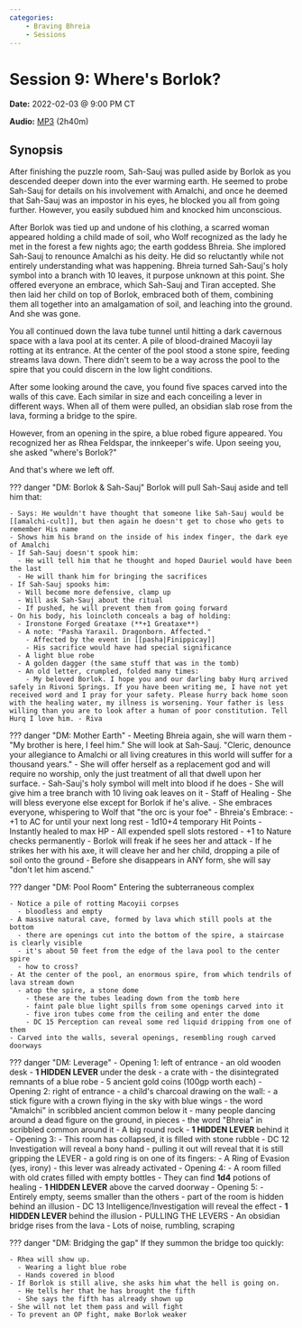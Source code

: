 ```yaml
---
categories:
    - Braving Bhreia
    - Sessions
---
```

# Session 9: Where's Borlok?

**Date:** 2022-02-03 @ 9:00 PM CT

**Audio:** [MP3](https://drive.google.com/file/d/18chMR_IEwWNSyKaIj0LH9p2qGzGFuWlM/view?usp=sharing) (2h40m)

## Synopsis

After finishing the puzzle room, Sah-Sauj was pulled aside by Borlok as you descended deeper down into the ever warming earth. He seemed to probe Sah-Sauj for details on his involvement with Amalchi, and once he deemed that Sah-Sauj was an impostor in his eyes, he blocked you all from going further. However, you easily subdued him and knocked him unconscious.

After Borlok was tied up and undone of his clothing, a scarred woman appeared holding a child made of soil, who Wolf recognized as the lady he met in the forest a few nights ago; the earth goddess Bhreia. She implored Sah-Sauj to renounce Amalchi as his deity. He did so reluctantly while not entirely understanding what was happening. Bhreia turned Sah-Sauj's holy symbol into a branch with 10 leaves, it purpose unknown at this point. She offered everyone an embrace, which Sah-Sauj and Tiran accepted. She then laid her child on top of Borlok, embraced both of them, combining them all together into an amalgamation of soil, and leaching into the ground. And she was gone.

You all continued down the lava tube tunnel until hitting a dark cavernous space with a lava pool at its center. A pile of blood-drained Macoyii lay rotting at its entrance. At the center of the pool stood a stone spire, feeding streams lava down. There didn't seem to be a way across the pool to the spire that you could discern in the low light conditions.

After some looking around the cave, you found five spaces carved into the walls of this cave. Each similar in size and each conceiling a lever in different ways. When all of them were pulled, an obsidian slab rose from the lava, forming a bridge to the spire.

However, from an opening in the spire, a blue robed figure appeared. You recognized her as Rhea Feldspar, the innkeeper's wife. Upon seeing you, she asked "where's Borlok?"

And that's where we left off.

??? danger "DM: Borlok & Sah-Sauj"
    Borlok will pull Sah-Sauj aside and tell him that:

    - Says: He wouldn't have thought that someone like Sah-Sauj would be [[amalchi-cult]], but then again he doesn't get to chose who gets to remember His name
    - Shows him his brand on the inside of his index finger, the dark eye of Amalchi
    - If Sah-Sauj doesn't spook him:
      - He will tell him that he thought and hoped Dauriel would have been the last
      - He will thank him for bringing the sacrifices
    - If Sah-Sauj spooks him:
      - Will become more defensive, clamp up
      - Will ask Sah-Sauj about the ritual
      - If pushed, he will prevent them from going forward
    - On his body, his loincloth conceals a bag of holding:
      - Ironstone Forged Greataxe (**+1 Greataxe**)
      - A note: "Pasha Yaraxil. Dragonborn. Affected."
        - Affected by the event in [[pasha|Finippicay]]
        - His sacrifice would have had special significance
      - A light blue robe
      - A golden dagger (the same stuff that was in the tomb)
      - An old letter, crumpled, folded many times:
        - My beloved Borlok. I hope you and our darling baby Hurq arrived safely in Rivoni Springs. If you have been writing me, I have not yet received word and I pray for your safety. Please hurry back home soon with the healing water, my illness is worsening. Your father is less willing than you are to look after a human of poor constitution. Tell Hurq I love him. - Riva

??? danger "DM: Mother Earth"
    - Meeting Bhreia again, she will warn them
      - "My brother is here, I feel him." She will look at Sah-Sauj. "Cleric, denounce your allegiance to Amalchi or all living creatures in this world will suffer for a thousand years."
      - She will offer herself as a replacement god and will require no worship, only the just treatment of all that dwell upon her surface.
        - Sah-Sauj's holy symbol will melt into blood if he does
        - She will give him a tree branch with 10 living oak leaves on it
          - Staff of Healing
        - She will bless everyone else except for Borlok if he's alive.
          - She embraces everyone, whispering to Wolf that "the orc is your foe"
          - Bhreia's Embrace:
            - +1 to AC for until your next long rest
            - 1d10+4 temporary Hit Points
            - Instantly healed to max HP
            - All expended spell slots restored
            - +1 to Nature checks permanently
      - Borlok will freak if he sees her and attack
      - If he strikes her with his axe, it will cleave her and her child, dropping a pile of soil onto the ground
      - Before she disappears in ANY form, she will say "don't let him ascend."

??? danger "DM: Pool Room"
    Entering the subterraneous complex

    - Notice a pile of rotting Macoyii corpses
      - bloodless and empty
    - A massive natural cave, formed by lava which still pools at the bottom
      - there are openings cut into the bottom of the spire, a staircase is clearly visible
      - it's about 50 feet from the edge of the lava pool to the center spire
      - how to cross?
    - At the center of the pool, an enormous spire, from which tendrils of lava stream down
      - atop the spire, a stone dome
        - these are the tubes leading down from the tomb here
        - faint pale blue light spills from some openings carved into it
        - five iron tubes come from the ceiling and enter the dome
        - DC 15 Perception can reveal some red liquid dripping from one of them
    - Carved into the walls, several openings, resembling rough carved doorways

??? danger "DM: Leverage"
    - Opening 1: left of entrance
      - an old wooden desk
        - **1 HIDDEN LEVER** under the desk
      - a crate with
        - the disintegrated remnants of a blue robe
        - 5 ancient gold coins (100gp worth each)
    - Opening 2: right of entrance
      - a child's charcoal drawing on the wall:
        - a stick figure with a crown flying in the sky with blue wings
        - the word "Amalchi" in scribbled ancient common below it
        - many people dancing around a dead figure on the ground, in pieces
        - the word "Bhreia" in scribbled common around it
      - A big round rock
        - **1 HIDDEN LEVER** behind it
    - Opening 3:
      - This room has collapsed, it is filled with stone rubble
      - DC 12 Investigation will reveal a bony hand
        - pulling it out will reveal that it is still gripping the LEVER
        - a gold ring is on one of its fingers:
          - A Ring of Evasion (yes, irony)
      - this lever was already activated
    - Opening 4:
      - A room filled with old crates filled with empty bottles
      - They can find **1d4** potions of healing
      - **1 HIDDEN LEVER** above the carved doorway
    - Opening 5:
      - Entirely empty, seems smaller than the others
      - part of the room is hidden behind an illusion
      - DC 13 Intelligence/Investigation will reveal the effect
      - **1 HIDDEN LEVER** behind the illusion
    - PULLING THE LEVERS
      - An obsidian bridge rises from the lava
      - Lots of noise, rumbling, scraping

??? danger "DM: Bridging the gap"
    If they summon the bridge too quickly:

    - Rhea will show up.
      - Wearing a light blue robe
      - Hands covered in blood
    - If Borlok is still alive, she asks him what the hell is going on.
      - He tells her that he has brought the fifth
      - She says the fifth has already shown up
    - She will not let them pass and will fight
    - To prevent an OP fight, make Borlok weaker
